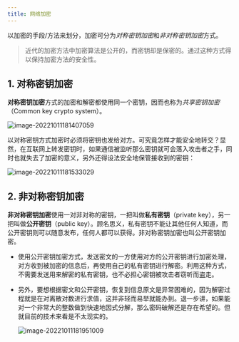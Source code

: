 ```yaml
---
title: 网络加密
---
```

以加密的手段/方法来划分，加密可分为*对称密钥加密*和*非对称密钥加密*方式。

> 近代的加密方法中加密算法是公开的，而密钥却是保密的。通过这种方式得以保持加密方法的安全性。

## 1. 对称密钥加密

**对称密钥加密**方式的加密和解密都使用同一个密钥，因而也称为*共享密钥加密*（Common key crypto system）。

![image-20221011181407059](https://figure-bed.chua-n.com/杂技/计算机网络/image-20221011181407059.png)

以对称密钥方式加密时必须将密钥也发给对方。可究竟怎样才能安全地转交？显然，在互联网上转发密钥时，如果通信被监听那么密钥就可会落入攻击者之手，同时也就失去了加密的意义，另外还得设法安全地保管接收到的密钥：

![image-20221011181533029](https://figure-bed.chua-n.com/杂技/计算机网络/image-20221011181533029.png)

## 2. 非对称密钥加密

**非对称密钥加密**使用一对非对称的密钥，一把叫做**私有密钥**（private key），另一把叫做**公开密钥**（public key）。顾名思义，私有密钥不能让其他任何人知道，而公开密钥则可以随意发布，任何人都可以获得。非对称密钥加密也叫公开密钥加密。

- 使用公开密钥加密方式，发送密文的一方使用对方的公开密钥进行加密处理，对方收到被加密的信息后，再使用自己的私有密钥进行解密。利用这种方式，不需要发送用来解密的私有密钥，也不必担心密钥被攻击者窃听而盗走。

- 另外，要想根据密文和公开密钥，恢复到信息原文是异常困难的，因为解密过程就是在对离散对数进行求值，这并非轻而易举就能办到。退一步讲，如果能对一个非常大的整数做到快速地因式分解，那么密码破解还是存在希望的。但就目前的技术来看是不太现实的。

  ![image-20221011181951009](https://figure-bed.chua-n.com/杂技/计算机网络/image-20221011181951009.png)